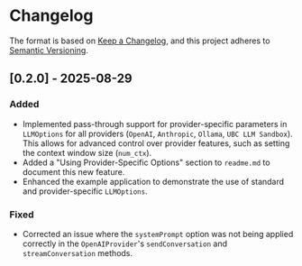 # Changelog

The format is based on [Keep a Changelog](https://keepachangelog.com/en/1.0.0/), and this project adheres to [Semantic Versioning](https://semver.org/spec/v2.0.0.html).

## [0.2.0] - 2025-08-29

### Added

-   Implemented pass-through support for provider-specific parameters in `LLMOptions` for all providers (`OpenAI`, `Anthropic`, `Ollama`, `UBC LLM Sandbox`). This allows for advanced control over provider features, such as setting the context window size (`num_ctx`).
-   Added a "Using Provider-Specific Options" section to `readme.md` to document this new feature.
-   Enhanced the example application to demonstrate the use of standard and provider-specific `LLMOptions`.

### Fixed

-   Corrected an issue where the `systemPrompt` option was not being applied correctly in the `OpenAIProvider`'s `sendConversation` and `streamConversation` methods.
